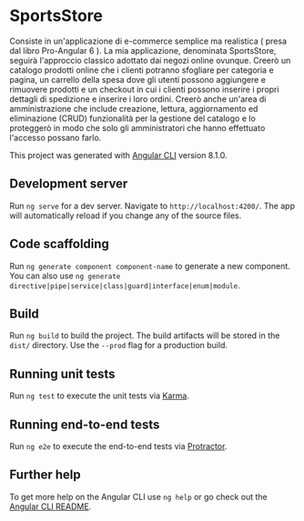 # SportsStore

Consiste in un'applicazione di e-commerce semplice ma realistica ( presa dal libro Pro-Angular 6 ).
La mia applicazione, denominata SportsStore, seguirà l'approccio classico adottato dai negozi online ovunque.
Creerò un catalogo prodotti online che i clienti potranno sfogliare per categoria e pagina, un carrello della spesa
dove gli utenti possono aggiungere e rimuovere prodotti e un checkout in cui i clienti possono inserire i propri dettagli di spedizione
e inserire i loro ordini. Creerò anche un'area di amministrazione che include creazione, lettura, aggiornamento ed eliminazione
(CRUD) funzionalità per la gestione del catalogo e lo proteggerò in modo che solo gli amministratori che hanno effettuato l'accesso possano farlo.

This project was generated with [Angular CLI](https://github.com/angular/angular-cli) version 8.1.0.

## Development server

Run `ng serve` for a dev server. Navigate to `http://localhost:4200/`. The app will automatically reload if you change any of the source files.

## Code scaffolding

Run `ng generate component component-name` to generate a new component. You can also use `ng generate directive|pipe|service|class|guard|interface|enum|module`.

## Build

Run `ng build` to build the project. The build artifacts will be stored in the `dist/` directory. Use the `--prod` flag for a production build.

## Running unit tests

Run `ng test` to execute the unit tests via [Karma](https://karma-runner.github.io).

## Running end-to-end tests

Run `ng e2e` to execute the end-to-end tests via [Protractor](http://www.protractortest.org/).

## Further help

To get more help on the Angular CLI use `ng help` or go check out the [Angular CLI README](https://github.com/angular/angular-cli/blob/master/README.md).
